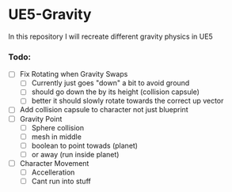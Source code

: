 # UE5-Gravity
In this repository I will recreate different gravity physics in UE5


### Todo:

 - [ ] Fix Rotating when Gravity Swaps
   - [ ] Currently just goes "down" a bit to avoid ground
   - [ ] should go down the by its height (collision capsule)
   - [ ] better it should slowly rotate towards the correct up vector
 - [ ] Add collision capsule to character not just blueprint
 - [ ] Gravity Point
   - [ ] Sphere collision
   - [ ] mesh in middle
   - [ ] boolean to point towads (planet)
   - [ ] or away (run inside planet)
 - [ ] Character Movement
   - [ ] Accelleration
   - [ ] Cant run into stuff
